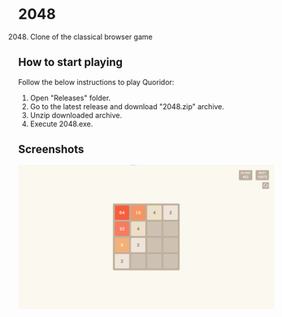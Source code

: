 # 2048
2048. Clone of the classical browser game

## How to start playing
Follow the below instructions to play Quoridor:
1. Open "Releases" folder.
2. Go to the latest release and download "2048.zip" archive.
3. Unzip downloaded archive.
4. Execute 2048.exe.

## Screenshots
![](https://github.com/snyk04/2048/blob/main/Screenshot.png)
